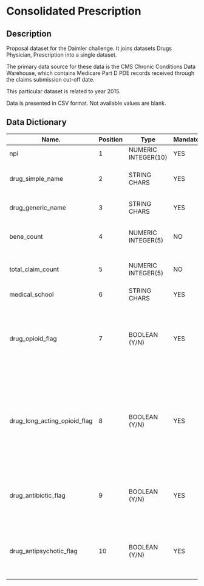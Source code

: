 # Consolidated Prescription

## Description

Proposal dataset for the Daimler challenge. It joins datasets Drugs Physician, Prescription into a single dataset.

The primary data source for these data is the CMS Chronic Conditions Data Warehouse, which contains Medicare Part D PDE records received through the claims submission cut-off date.

This particular dataset is related to year 2015.

Data is presented in CSV format. Not available values are blank.

## Data Dictionary


|Name.                       |Position|Type               | Mandatory | Description|
|----------------------------|--------|-------------------|-----------|------------|
|npi                         |1       |NUMERIC INTEGER(10)|YES        |Unique professional ID assigned by NPPES|
|drug_simple_name            |2       |STRING CHARS       |YES        |The name of the drug filled. This includes both brand names (drugs that have a trademarked name) and generic names (drugs that do not have a trademarked name)|
|drug_generic_name           |3       |STRING CHARS       |YES        |A term referring to the chemical ingredient of a drug rather than the trademarked brand name under which the drug is sold|
|bene_count                  |4       |NUMERIC INTEGER(5) |NO         |The total number of unique Medicare Part D beneficiaries with at least one claim for the drug. Counts fewer than 11 are suppressed and are indicated by a blank.|
|total_claim_count           |5       |NUMERIC INTEGER(5) |NO         |The number of Medicare Part D claims. This includes original prescriptions and refills. Aggregated records based on total_claim_count fewer than 11 are not included in the data file.|
|medical_school              |6       |STRING CHARS       |YES        |Individual professional's medical school|
|drug_opioid_flag            |7       |BOOLEAN (Y/N)      |YES        |A flag indicating whether drugs in this Drug Name/ Generic Name combination are identified as an opioid drug. The list for opioids are based upon drugs included in the Medicare Part D Overutilization Monitoring System (OMS). The list originates from the Centers for Disease Control and Prevention. For additional information on Medicare Part D OMS visit: https://www.cms.gov/Medicare/Prescription-Drug-Coverage/PrescriptionDrugCovContra/RxUtilization.html.|
|drug_long_acting_opioid_flag|8       |BOOLEAN (Y/N)      |YES        |A flag indicating whether drugs in this Drug Name/ Generic Name combination are identified as an long-acting opioid drug. The list for long-acting opioids are based upon drugs included in the Medicare Part D Overutilization Monitoring System (OMS). Those drugs were then identified by the National Center for Injury Prevention and Control. CDC compilation of benzodiazepines, muscle relaxants, stimulants, zolpidem, and opioid analgesics with oral morphine milligram equivalent conversion factors, 2017 version. Available at https://www.cdc.gov/drugoverdose/resources/data.html.|
|drug_antibiotic_flag        |9       |BOOLEAN (Y/N)      |YES        |A flag indicating whether drugs in this Drug Name/ Generic Name combination are identified as an antibiotic drug. The list for antibiotics was created by identifying antibiotic subcategories with the exclusion of the following types of products: tuberculosis agents, antimalarials, topical agents (topical ophthalmic, optic, vaginal, and dermatological agents, etc.).|
|drug_antipsychotic_flag     |10      |BOOLEAN (Y/N)      |YES        |A flag indicating whether drugs in this Drug Name/ Generic Name combination are identified as an antipsychotic drug. The list for antipsychotics was created by identifying antipsychotic subcategories, including first and second generation antipsychotics, as well as antipsychotics included in combination with other drugs, (e.g., OLANZAPINE/FLUOXETINE HCL).|


